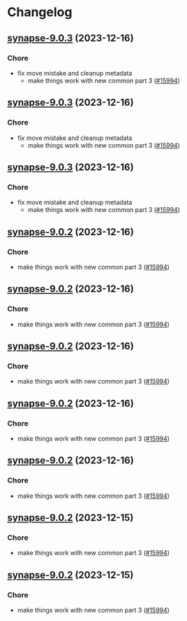 # Changelog



## [synapse-9.0.3](https://github.com/truecharts/charts/compare/synapse-8.0.3...synapse-9.0.3) (2023-12-16)

### Chore

- fix move mistake and cleanup metadata
  - make things work with new common part 3 ([#15994](https://github.com/truecharts/charts/issues/15994))
  
  


## [synapse-9.0.3](https://github.com/truecharts/charts/compare/synapse-8.0.3...synapse-9.0.3) (2023-12-16)

### Chore

- fix move mistake and cleanup metadata
  - make things work with new common part 3 ([#15994](https://github.com/truecharts/charts/issues/15994))
  
  


## [synapse-9.0.3](https://github.com/truecharts/charts/compare/synapse-8.0.3...synapse-9.0.3) (2023-12-16)

### Chore

- fix move mistake and cleanup metadata
  - make things work with new common part 3 ([#15994](https://github.com/truecharts/charts/issues/15994))
  
  


## [synapse-9.0.2](https://github.com/truecharts/charts/compare/synapse-8.0.3...synapse-9.0.2) (2023-12-16)

### Chore

- make things work with new common part 3 ([#15994](https://github.com/truecharts/charts/issues/15994))
  
  


## [synapse-9.0.2](https://github.com/truecharts/charts/compare/synapse-8.0.3...synapse-9.0.2) (2023-12-16)

### Chore

- make things work with new common part 3 ([#15994](https://github.com/truecharts/charts/issues/15994))
  
  


## [synapse-9.0.2](https://github.com/truecharts/charts/compare/synapse-8.0.3...synapse-9.0.2) (2023-12-16)

### Chore

- make things work with new common part 3 ([#15994](https://github.com/truecharts/charts/issues/15994))
  
  


## [synapse-9.0.2](https://github.com/truecharts/charts/compare/synapse-8.0.3...synapse-9.0.2) (2023-12-16)

### Chore

- make things work with new common part 3 ([#15994](https://github.com/truecharts/charts/issues/15994))
  
  


## [synapse-9.0.2](https://github.com/truecharts/charts/compare/synapse-8.0.3...synapse-9.0.2) (2023-12-16)

### Chore

- make things work with new common part 3 ([#15994](https://github.com/truecharts/charts/issues/15994))
  
  


## [synapse-9.0.2](https://github.com/truecharts/charts/compare/synapse-8.0.3...synapse-9.0.2) (2023-12-15)

### Chore

- make things work with new common part 3 ([#15994](https://github.com/truecharts/charts/issues/15994))
  
  


## [synapse-9.0.2](https://github.com/truecharts/charts/compare/synapse-8.0.3...synapse-9.0.2) (2023-12-15)

### Chore

- make things work with new common part 3 ([#15994](https://github.com/truecharts/charts/issues/15994))
  
  